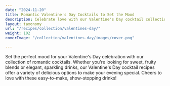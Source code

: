 ```yaml
---
date: "2024-11-20"
title: Romantic Valentine's Day Cocktails to Set the Mood
description: Celebrate love with our Valentine's Day cocktail collection! Discover 10 romantic and delicious cocktail recipes, perfect for toasting to a special evening. From sweet to sparkling, these drinks are sure to impress!
layout: taxonomy
url: "/recipes/collection/valentines-day/"
weight: 102
coverImage: "/collection/valentines-day/images/cover.png"

---
```


Set the perfect mood for your Valentine's Day celebration with our collection of romantic cocktails. Whether you're looking for sweet, fruity blends or elegant, sparkling drinks, our Valentine's Day cocktail recipes offer a variety of delicious options to make your evening special. Cheers to love with these easy-to-make, show-stopping drinks!

<!-- section break -->


